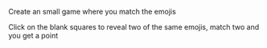 Create an small game where you match the emojis

Click on the blank squares to reveal two of the same emojis, match two and you get a point
